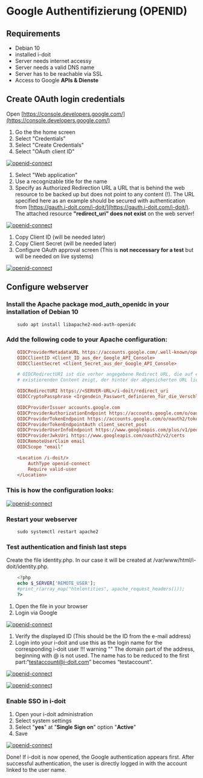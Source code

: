 # Google Authentifizierung (OPENID)

## Requirements

*   Debian 10
*   installed i-doit
*   Server needs internet accessy
*   Server needs a valid DNS name
*   Server has to be reachable via SSL
*   Access to Google **APIs & Dienste**

## Create OAuth login credentials

Open [https://console.developers.google.com/](https://console.developers.google.com/)

1.  Go the the home screen
2.  Select "Credentials"
3.  Select "Create Credentials"
4.  Select "OAuth client ID"

[![openid-connect](../assets/images/en/user-authentication-and-management/sso-comparison/openid/google-openid/1-oidc.png)](../assets/images/en/user-authentication-and-management/sso-comparison/openid/google-openid/1-oidc.png)

1.  Select "Web application"
2.  Use a recognizable title for the name
3.  Specify as Authorized Redirection URL a URL that is behind the web resource to be backed up but does not point to any content (!).
    The URL specified here as an example should be secured with authentication from [https://gauth.i-doit.com/i-doit/](https://gauth.i-doit.com/i-doit/).
    The attached resource **"redirect_uri" does not exist** on the web server!

[![openid-connect](../assets/images/en/user-authentication-and-management/sso-comparison/openid/google-openid/2-oidc.png)](../assets/images/en/user-authentication-and-management/sso-comparison/openid/google-openid/2-oidc.png)

1.  Copy Client ID (will be needed later)
2.  Copy Client Secret (will be needed later)
3.  Configure OAuth approval screen
    (This is **not neccessary for a test** but will be needed on live systems)

[![openid-connect](../assets/images/en/user-authentication-and-management/sso-comparison/openid/google-openid/3-oidc.png)](../assets/images/en/user-authentication-and-management/sso-comparison/openid/google-openid/3-oidc.png)

## Configure webserver

### Install the Apache package **mod_auth_openidc** in your installation of **Debian 10**

```shell
    sudo apt install libapache2-mod-auth-openidc
```

### Add the following code to your Apache configuration:

```ini
    OIDCProviderMetadataURL https://accounts.google.com/.well-known/openid-configuration
    OIDCClientID <Client_ID_aus_der_Google_API_Console>
    OIDCClientSecret <Client_Secret_aus_der_Google_API_Console>

    # OIDCRedirectURI ist die vorher angegebene Redirect URL, die auf einen nicht
    # existierenden Content zeigt, der hinter der abgesicherten URL liegt

    OIDCRedirectURI https://<SERVER-URL>/i-doit/redirect_uri
    OIDCCryptoPassphrase <Irgendein_Passwort_definieren_für_die_Verschlüsselung>

    OIDCProviderIssuer accounts.google.com
    OIDCProviderAuthorizationEndpoint https://accounts.google.com/o/oauth2/auth
    OIDCProviderTokenEndpoint https://accounts.google.com/o/oauth2/token
    OIDCProviderTokenEndpointAuth client_secret_post
    OIDCProviderUserInfoEndpoint https://www.googleapis.com/plus/v1/people/me/openIdConnect
    OIDCProviderJwksUri https://www.googleapis.com/oauth2/v2/certs
    OIDCRemoteUserClaim email
    OIDCScope "email"

    <Location /i-doit/>
        AuthType openid-connect
        Require valid-user
    </Location>
```

### This is how the configuration looks:

[![openid-connect](../assets/images/en/user-authentication-and-management/sso-comparison/openid/google-openid/4-oidc.png)](../assets/images/en/user-authentication-and-management/sso-comparison/openid/google-openid/4-oidc.png)

### Restart your webserver

```
    sudo systemctl restart apache2
```

### Test authentication and finish last steps

Create the file identity.php. In our case it will be created at /var/www/html/i-doit/identity.php.

```php
    <?php
    echo $_SERVER['REMOTE_USER'];
    #print_r(array_map("htmlentities", apache_request_headers()));
    ?>
```

1.  Open the file in your browser
2.  Login via Google

[![openid-connect](../assets/images/en/user-authentication-and-management/sso-comparison/openid/google-openid/5-oidc.png)](../assets/images/en/user-authentication-and-management/sso-comparison/openid/google-openid/5-oidc.png)

1.  Verify the displayed ID (This should be the ID from the e-mail address)
2.  Login into your i-doit and use this as the login name for the corresponding i-doit user
!!! warning ""
    The domain part of the address, beginning with @ is not used. The name has to be reduced to the first part:“testaccount@i-doit.com” becomes “testaccount”.

[![openid-connect](../assets/images/en/user-authentication-and-management/sso-comparison/openid/google-openid/6-oidc.png)](../assets/images/en/user-authentication-and-management/sso-comparison/openid/google-openid/6-oidc.png)

[![openid-connect](../assets/images/en/user-authentication-and-management/sso-comparison/openid/google-openid/7-oidc.png)](../assets/images/en/user-authentication-and-management/sso-comparison/openid/google-openid/7-oidc.png)

### Enable SSO in i-doit

1.  Open your i-doit administration
2.  Select system settings
3.  Select "**yes**" at "**Single Sign on**" option "**Active**"
4.  Save

[![openid-connect](../assets/images/en/user-authentication-and-management/sso-comparison/openid/google-openid/8-oidc.png)](../assets/images/en/user-authentication-and-management/sso-comparison/openid/google-openid/8-oidc.png)

Done! If i-doit is now opened, the Google authentication appears first. After successful authentication, the user is directly logged in with the account linked to the user name.
